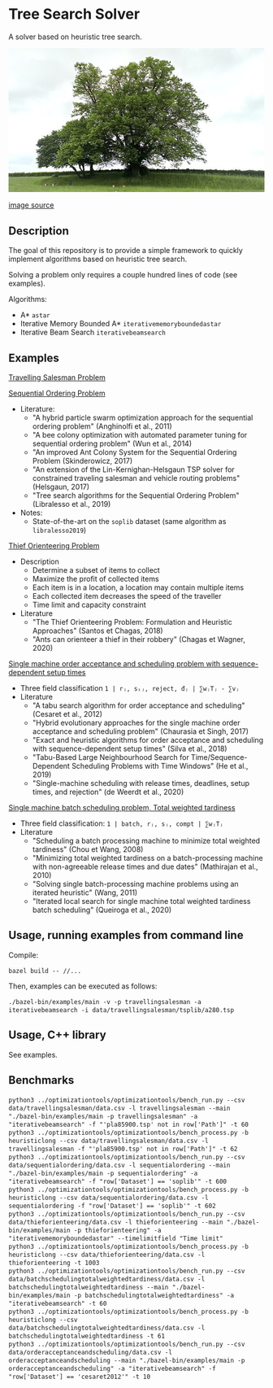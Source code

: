 # Tree Search Solver

A solver based on heuristic tree search.

![treesearch](img/treesearch.jpg?raw=true "treesearch")

[image source](https://commons.wikimedia.org/wiki/File:Saint-L%C3%A9ger-l%C3%A8s-Domart,arbre_de_la_croix_Notre-Dame_14.jpg)

## Description

The goal of this repository is to provide a simple framework to quickly implement algorithms based on heuristic tree search.

Solving a problem only requires a couple hundred lines of code (see examples).

Algorithms:
* A\* `astar`
* Iterative Memory Bounded A\* `iterativememoryboundedastar`
* Iterative Beam Search `iterativebeamsearch`

## Examples

[Travelling Salesman Problem](examples/travellingsalesman.hpp)

[Sequential Ordering Problem](examples/sequentialordering.hpp)
* Literature:
  * "A hybrid particle swarm optimization approach for the sequential ordering problem" (Anghinolfi et al., 2011)
  * "A bee colony optimization with automated parameter tuning for sequential ordering problem" (Wun et al., 2014)
  * "An improved Ant Colony System for the Sequential Ordering Problem (Skinderowicz, 2017)
  * "An extension of the Lin-Kernighan-Helsgaun TSP solver for constrained traveling salesman and vehicle routing problems" (Helsgaun, 2017)
  * "Tree search algorithms for the Sequential Ordering Problem" (Libralesso et al., 2019)
* Notes:
  * State-of-the-art on the `soplib` dataset (same algorithm as `libralesso2019`)

[Thief Orienteering Problem](examples/thieforienteering.hpp)
* Description
  * Determine a subset of items to collect
  * Maximize the profit of collected items
  * Each item is in a location, a location may contain multiple items
  * Each collected item decreases the speed of the traveller
  * Time limit and capacity constraint
* Literature
  * "The Thief Orienteering Problem: Formulation and Heuristic Approaches" (Santos et Chagas, 2018)
  * "Ants can orienteer a thief in their robbery" (Chagas et Wagner, 2020)

[Single machine order acceptance and scheduling problem with sequence-dependent setup times](examples/orderacceptanceandscheduling.hpp)
* Three field classification `1 | rⱼ, sᵢⱼ, reject, đⱼ | ∑wⱼTⱼ - ∑vⱼ`
* Literature
  * "A tabu search algorithm for order acceptance and scheduling" (Cesaret et al., 2012)
  * "Hybrid evolutionary approaches for the single machine order acceptance and scheduling problem" (Chaurasia et Singh, 2017)
  * "Exact and heuristic algorithms for order acceptance and scheduling with sequence-dependent setup times" (Silva et al., 2018)
  * "Tabu-Based Large Neighbourhood Search for Time/Sequence-Dependent Scheduling Problems with Time Windows" (He et al., 2019)
  * "Single-machine scheduling with release times, deadlines, setup times, and rejection" (de Weerdt et al., 2020)

[Single machine batch scheduling problem, Total weighted tardiness](examples/batchschedulingtotalweightedtardiness.hpp)
* Three field classification: `1 | batch, rⱼ, sⱼ, compt | ∑wⱼTⱼ`
* Literature
  * "Scheduling a batch processing machine to minimize total weighted tardiness" (Chou et Wang, 2008)
  * "Minimizing total weighted tardiness on a batch-processing machine with non-agreeable release times and due dates" (Mathirajan et al., 2010)
  * "Solving single batch-processing machine problems using an iterated heuristic" (Wang, 2011)
  * "Iterated local search for single machine total weighted tardiness batch scheduling" (Queiroga et al., 2020)

## Usage, running examples from command line

Compile:
```shell
bazel build -- //...
```

Then, examples can be executed as follows:
```shell
./bazel-bin/examples/main -v -p travellingsalesman -a iterativebeamsearch -i data/travellingsalesman/tsplib/a280.tsp
```

## Usage, C++ library

See examples.

## Benchmarks

```
python3 ../optimizationtools/optimizationtools/bench_run.py --csv data/travellingsalesman/data.csv -l travellingsalesman --main "./bazel-bin/examples/main -p travellingsalesman" -a "iterativebeamsearch" -f "'pla85900.tsp' not in row['Path']" -t 60
python3 ../optimizationtools/optimizationtools/bench_process.py -b heuristiclong --csv data/travellingsalesman/data.csv -l travellingsalesman -f "'pla85900.tsp' not in row['Path']" -t 62
python3 ../optimizationtools/optimizationtools/bench_run.py --csv data/sequentialordering/data.csv -l sequentialordering --main "./bazel-bin/examples/main -p sequentialordering" -a "iterativebeamsearch" -f "row['Dataset'] == 'soplib'" -t 600
python3 ../optimizationtools/optimizationtools/bench_process.py -b heuristiclong --csv data/sequentialordering/data.csv -l sequentialordering -f "row['Dataset'] == 'soplib'" -t 602
python3 ../optimizationtools/optimizationtools/bench_run.py --csv data/thieforienteering/data.csv -l thieforienteering --main "./bazel-bin/examples/main -p thieforienteering" -a "iterativememoryboundedastar" --timelimitfield "Time limit"
python3 ../optimizationtools/optimizationtools/bench_process.py -b heuristiclong --csv data/thieforienteering/data.csv -l thieforienteering -t 1003
python3 ../optimizationtools/optimizationtools/bench_run.py --csv data/batchschedulingtotalweightedtardiness/data.csv -l batchschedulingtotalweightedtardiness --main "./bazel-bin/examples/main -p batchschedulingtotalweightedtardiness" -a "iterativebeamsearch" -t 60
python3 ../optimizationtools/optimizationtools/bench_process.py -b heuristiclong --csv data/batchschedulingtotalweightedtardiness/data.csv -l batchschedulingtotalweightedtardiness -t 61
python3 ../optimizationtools/optimizationtools/bench_run.py --csv data/orderacceptanceandscheduling/data.csv -l orderacceptanceandscheduling --main "./bazel-bin/examples/main -p orderacceptanceandscheduling" -a "iterativebeamsearch" -f "row['Dataset'] == 'cesaret2012'" -t 10
```


